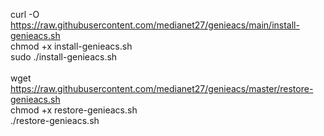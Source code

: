 curl -O https://raw.githubusercontent.com/medianet27/genieacs/main/install-genieacs.sh
<br/>
chmod +x install-genieacs.sh
<br/>
sudo ./install-genieacs.sh
<br/>
<br/>
wget https://raw.githubusercontent.com/medianet27/genieacs/master/restore-genieacs.sh
<br/>
chmod +x restore-genieacs.sh
<br/>
./restore-genieacs.sh
